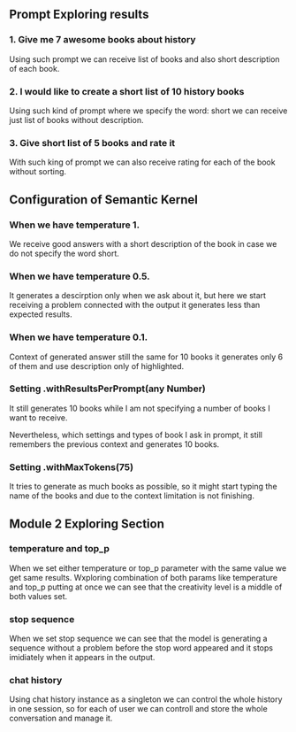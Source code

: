 ## Prompt Exploring results

### 1. Give me 7 awesome books about history

Using such prompt we can receive list of books and also short description of each book.

### 2. I would like to create a short list of 10 history books

Using such kind of prompt where we specify the word: short we can receive just list of books without description.

### 3. Give short list of 5 books and rate it

With such king of prompt we can also receive rating for each of the book without sorting.

## Configuration of Semantic Kernel

### When we have temperature 1.

We receive good answers with a short description of the book in case we do not specify the word short.

### When we have temperature 0.5.

It generates a descirption only when we ask about it, but here we start receiving a problem connected with the output 
it generates less than expected results.

### When we have temperature 0.1.

Context of generated answer still the same for 10 books it generates only 6 of them and use description only of highlighted.

### Setting .withResultsPerPrompt(any Number)

It still generates 10 books while I am not specifying a number of books I want to receive.

Nevertheless, which settings and types of book I ask in prompt, it still remembers the previous context and generates 10 books.

### Setting .withMaxTokens(75)

It tries to generate as much books as possible, so it might start typing the name of the books and due to the context limitation is not finishing.

## Module 2 Exploring Section

### temperature and top_p
When we set either temperature or top_p parameter with the same value we get same results.
Wxploring combination of both params like temperature and top_p putting at once we can see that the creativity level is a middle of both values set. 

### stop sequence
When we set stop sequence we can see that the model is generating a sequence without a problem before the stop word appeared and it stops imidiately when it appears in the output.

### chat history
Using chat history instance as a singleton we can control the whole history in one session, so for each of user we can controll and store the whole conversation and manage it.